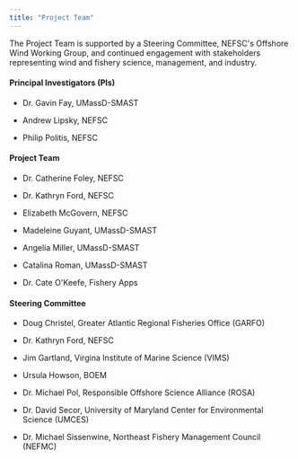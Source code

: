 ```yaml
---
title: "Project Team"
---
```


The Project Team is supported by a Steering Committee, NEFSC's Offshore Wind Working Group, and continued engagement with stakeholders representing wind and fishery science, management, and industry.

#### Principal Investigators (PIs)

-   Dr. Gavin Fay, UMassD-SMAST

-   Andrew Lipsky, NEFSC

-   Philip Politis, NEFSC

#### Project Team

-   Dr. Catherine Foley, NEFSC

-   Dr. Kathryn Ford, NEFSC

-   Elizabeth McGovern, NEFSC

-   Madeleine Guyant, UMassD-SMAST

-   Angelia Miller, UMassD-SMAST

-   Catalina Roman, UMassD-SMAST

-   Dr. Cate O'Keefe, Fishery Apps

#### Steering Committee

-   Doug Christel, Greater Atlantic Regional Fisheries Office (GARFO)

-   Dr. Kathryn Ford, NEFSC

-   Jim Gartland, Virgina Institute of Marine Science (VIMS)

-   Ursula Howson, BOEM

-   Dr. Michael Pol, Responsible Offshore Science Alliance (ROSA)

-   Dr. David Secor, University of Maryland Center for Environmental Science (UMCES)

-   Dr. Michael Sissenwine, Northeast Fishery Management Council (NEFMC)


